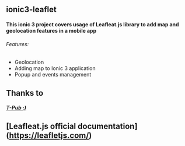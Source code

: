 ## ionic3-leaflet
#### This ionic 3 project covers usage of Leafleat.js library to add map and geolocation features in a mobile app 
###### Features:
- Geolocation
- Adding map to Ionic 3 application
- Popup and events management

## Thanks to 
##### [T-Pub :)](http://tphangout.com/ionic-3-leaflet-maps-geolocation-markers/)

## [Leafleat.js official documentation] (https://leafletjs.com/)


